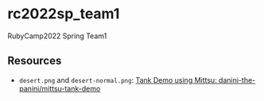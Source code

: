 # rc2022sp_team1
RubyCamp2022 Spring Team1

## Resources

- ``desert.png`` and ``desert-normal.png``: [Tank Demo using Mittsu: danini-the-panini/mittsu-tank-demo](https://github.com/danini-the-panini/mittsu-tank-demo)
